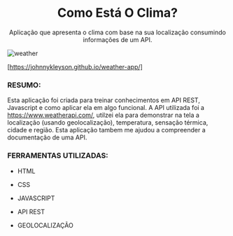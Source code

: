 <h1 align="center"> Como Está O Clima?</h1>

<p align="center">Aplicação que apresenta o clima com base na sua localização consumindo informações de um API.</p>

![weather](https://user-images.githubusercontent.com/72710750/99033842-901c7300-255a-11eb-8b11-2144787146c5.png)

[https://johnnykleyson.github.io/weather-app/]

### **RESUMO:**

Esta aplicação foi criada para treinar conhecimentos em API REST, Javascript e como aplicar ela em algo funcional.
A API utilizada foi a https://www.weatherapi.com/, utilzei ela para demonstrar na tela a localização (usando geolocalização), 
temperatura, sensação térmica, cidade e região. Esta aplicação tambem me ajudou a compreender a documentação de uma API.


### **FERRAMENTAS UTILIZADAS:**

- HTML

- CSS

- JAVASCRIPT

- API REST 

- GEOLOCALIZAÇÃO

